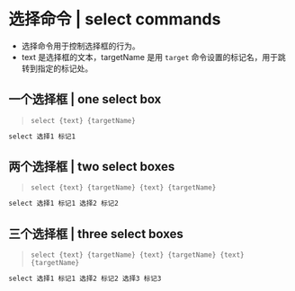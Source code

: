 # 选择命令 | select commands

- 选择命令用于控制选择框的行为。
- text 是选择框的文本，targetName 是用 `target` 命令设置的标记名，用于跳转到指定的标记处。

## 一个选择框 | one select box

> `select {text} {targetName}`

```txt
select 选择1 标记1
```

## 两个选择框 | two select boxes

> `select {text} {targetName} {text} {targetName}`

```txt
select 选择1 标记1 选择2 标记2
```

## 三个选择框 | three select boxes

> `select {text} {targetName} {text} {targetName} {text} {targetName}`

```txt
select 选择1 标记1 选择2 标记2 选择3 标记3
```
